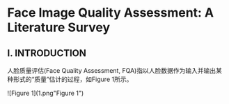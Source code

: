 # Face Image Quality Assessment: A Literature Survey

## I. INTRODUCTION

人脸质量评估(Face Quality Assessment, FQA)指以人脸数据作为输入并输出某种形式的“质量”估计的过程，如Figure 1所示。

![Figure 1](1.png"Figure 1")
